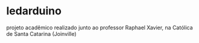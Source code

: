 # ledarduino
projeto acadêmico realizado junto ao professor Raphael Xavier, na Católica de Santa Catarina (Joinville)
